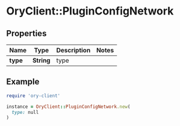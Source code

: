 # OryClient::PluginConfigNetwork

## Properties

| Name | Type | Description | Notes |
| ---- | ---- | ----------- | ----- |
| **type** | **String** | type |  |

## Example

```ruby
require 'ory-client'

instance = OryClient::PluginConfigNetwork.new(
  type: null
)
```


